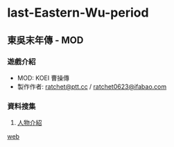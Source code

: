 # last-Eastern-Wu-period
## 東吳末年傳 - MOD

### 遊戲介紹

+ MOD: KOEI 曹操傳
+ 製作作者: <ratchet@ptt.cc> / <ratchet0623@ifabao.com>

### 資料搜集
1. [人物介紹](http://github.com/Rplus/the-end-of-the-Eastern-Wu-dynasty/blob/master/%E4%BA%BA%E7%89%A9%E4%BB%8B%E7%B4%B9.md)

[web](http://rplus.github.io/the-end-of-the-Eastern-Wu-dynasty/)